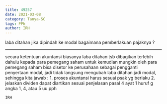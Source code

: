 ```yaml
---
title: 49257
date: 2021-03-08
category: Tanya-SC
tags: PPh
author: IRH
---
```


laba ditahan jika dipindah ke modal bagaimana pemberlakuan pajaknya ?

---

secara ketentuan akuntansi biasanya laba ditahan tsb dibagikan terlebih dahulu kepada para pemegang saham untuk kemudian mungkin oleh para pemegang saham bisa disetor ke perusahaan sebagai pengganti penyertaan modal, jadi tidak langsung mengubah laba ditahan jadi modal, sehingga kita jawab : 1. proses akuntansi harus sesuai psak yg berlaku 2. jelaskan dividen dapat diartikan sesuai penjelasan pasal 4 ayat 1 huruf g angka 1, 4, atau 5 uu pph

`IRH`

